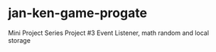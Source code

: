 # jan-ken-game-progate
Mini Project Series Project #3 Event Listener, math random and local storage
